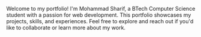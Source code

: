Welcome to my portfolio! I'm Mohammad Sharif, a BTech Computer Science student with a passion for web development. 
This portfolio showcases my projects, skills, and experiences. 
Feel free to explore and reach out if you'd like to collaborate or learn more about my work.
